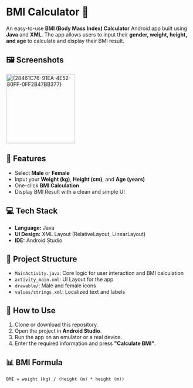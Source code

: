 # BMI Calculator 🚀

An easy-to-use **BMI (Body Mass Index) Calculator** Android app built using **Java** and **XML**. The app allows users to input their **gender, weight, height, and age** to calculate and display their BMI result.

## 🖼️ Screenshots
<img width="188" alt="{28461C76-91EA-4E52-80FF-0FF2B47BB377}" src="https://github.com/user-attachments/assets/bb96621f-9c63-42dc-9409-700af31976f0" />



## 📱 Features
- Select **Male** or **Female**
- Input your **Weight (kg)**, **Height (cm)**, and **Age (years)**
- One-click **BMI Calculation**
- Display BMI Result with a clean and simple UI

## 💻 Tech Stack
- **Language:** Java
- **UI Design:** XML Layout (RelativeLayout, LinearLayout)
- **IDE:** Android Studio

## 📂 Project Structure
- `MainActivity.java`: Core logic for user interaction and BMI calculation
- `activity_main.xml`: UI Layout for the app
- `drawable/`: Male and female icons
- `values/strings.xml`: Localized text and labels

## 🔧 How to Use
1. Clone or download this repository.
2. Open the project in **Android Studio**.
3. Run the app on an emulator or a real device.
4. Enter the required information and press **"Calculate BMI"**.

## 📊 BMI Formula
```text
BMI = weight (kg) / (height (m) * height (m))
